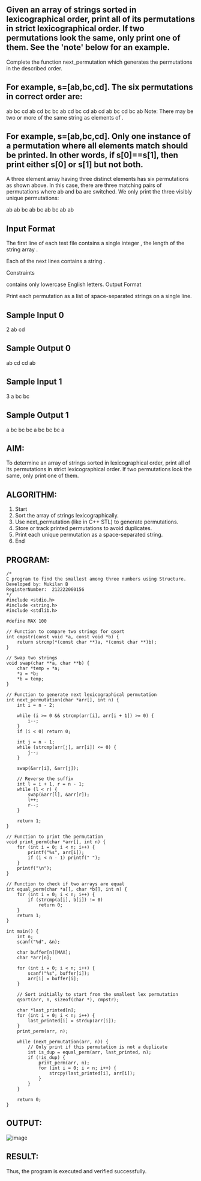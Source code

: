 ## Given an array of strings sorted in lexicographical order, print all of its permutations in strict lexicographical order. If two permutations look the same, only print one of them. See the 'note' below for an example.

Complete the function next_permutation which generates the permutations in the described order.

## For example, s=[ab,bc,cd]. The six permutations in correct order are:

ab bc cd
ab cd bc
bc ab cd
bc cd ab
cd ab bc
cd bc ab
Note: There may be two or more of the same string as elements of .
## For example, s=[ab,bc,cd]. Only one instance of a permutation where all elements match should be printed. In other words, if s[0]==s[1], then print either s[0]  or s[1] but not both.

A three element array having three distinct elements has six permutations as shown above. In this case, there are three matching pairs of permutations where ab and ba are switched. We only print the three visibly unique permutations:

ab ab bc
ab bc ab
bc ab ab
## Input Format

The first line of each test file contains a single integer , the length of the string array .

Each of the next  lines contains a string .

Constraints

 contains only lowercase English letters.
Output Format

Print each permutation as a list of space-separated strings on a single line.

## Sample Input 0

2
ab
cd
## Sample Output 0

ab cd
cd ab
## Sample Input 1

3
a
bc
bc
## Sample Output 1

a bc bc
bc a bc
bc bc a
## AIM:
To determine an array of strings sorted in lexicographical order, print all of its permutations in strict lexicographical order. If two permutations look the same, only print one of them.


## ALGORITHM:
1. Start
2. Sort the array of strings lexicographically.
3. Use next_permutation (like in C++ STL) to generate permutations.
4. Store or track printed permutations to avoid duplicates.
5. Print each unique permutation as a space-separated string.
6. End


## PROGRAM:
```
/*
C program to find the smallest among three numbers using Structure.
Developed by: Mukilan B
RegisterNumber:  212222060156
*/
#include <stdio.h>
#include <string.h>
#include <stdlib.h>

#define MAX 100

// Function to compare two strings for qsort
int cmpstr(const void *a, const void *b) {
    return strcmp(*(const char **)a, *(const char **)b);
}

// Swap two strings
void swap(char **a, char **b) {
    char *temp = *a;
    *a = *b;
    *b = temp;
}

// Function to generate next lexicographical permutation
int next_permutation(char *arr[], int n) {
    int i = n - 2;

    while (i >= 0 && strcmp(arr[i], arr[i + 1]) >= 0) {
        i--;
    }
    if (i < 0) return 0;

    int j = n - 1;
    while (strcmp(arr[j], arr[i]) <= 0) {
        j--;
    }

    swap(&arr[i], &arr[j]);

    // Reverse the suffix
    int l = i + 1, r = n - 1;
    while (l < r) {
        swap(&arr[l], &arr[r]);
        l++;
        r--;
    }

    return 1;
}

// Function to print the permutation
void print_perm(char *arr[], int n) {
    for (int i = 0; i < n; i++) {
        printf("%s", arr[i]);
        if (i < n - 1) printf(" ");
    }
    printf("\n");
}

// Function to check if two arrays are equal
int equal_perm(char *a[], char *b[], int n) {
    for (int i = 0; i < n; i++) {
        if (strcmp(a[i], b[i]) != 0)
            return 0;
    }
    return 1;
}

int main() {
    int n;
    scanf("%d", &n);

    char buffer[n][MAX];
    char *arr[n];

    for (int i = 0; i < n; i++) {
        scanf("%s", buffer[i]);
        arr[i] = buffer[i];
    }

    // Sort initially to start from the smallest lex permutation
    qsort(arr, n, sizeof(char *), cmpstr);

    char *last_printed[n];
    for (int i = 0; i < n; i++) {
        last_printed[i] = strdup(arr[i]);
    }
    print_perm(arr, n);

    while (next_permutation(arr, n)) {
        // Only print if this permutation is not a duplicate
        int is_dup = equal_perm(arr, last_printed, n);
        if (!is_dup) {
            print_perm(arr, n);
            for (int i = 0; i < n; i++) {
                strcpy(last_printed[i], arr[i]);
            }
        }
    }

    return 0;
}
```

## OUTPUT:
![image](https://github.com/user-attachments/assets/0624fa55-44b2-4d13-b148-d1d21c73b719)

## RESULT:
Thus, the program is executed and verified successfully.
